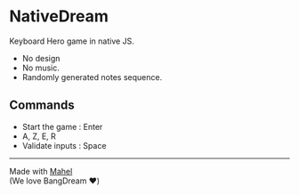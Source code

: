 # NativeDream

Keyboard Hero game in native JS.
- No design
- No music.
- Randomly generated notes sequence.

## Commands

- Start the game : Enter
- A, Z, E, R
- Validate inputs : Space

---

Made with [Mahel](https://github.com/M00NBOY)<br>
(We love BangDream :heart:)
